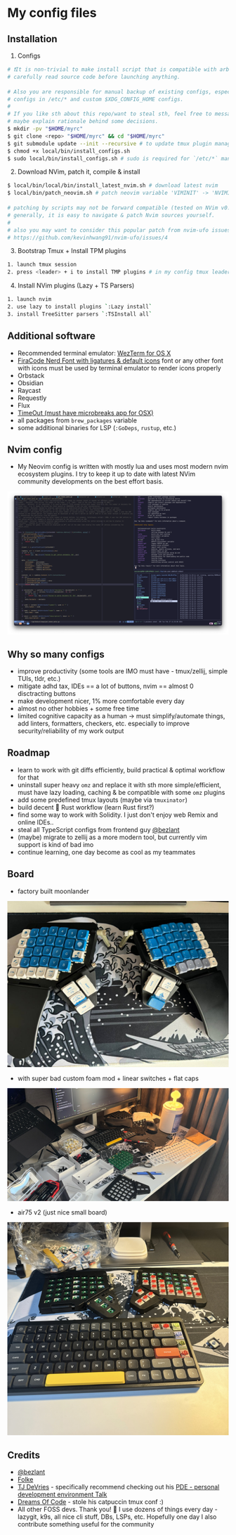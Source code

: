 # My config files

## Installation

1) Configs

```sh
# ❗It is non-trivial to make install script that is compatible with arbitrary systems, please,
# carefully read source code before launching anything.

# Also you are responsible for manual backup of existing configs, especially critical system-wide
# configs in /etc/* and custom $XDG_CONFIG_HOME configs.
#
# If you like sth about this repo/want to steal sth, feel free to message me, I'll try to help and
# maybe explain rationale behind some decisions.
$ mkdir -pv "$HOME/myrc"
$ git clone <repo> "$HOME/myrc" && cd "$HOME/myrc"
$ git submodule update --init --recursive # to update tmux plugin manager + omz
$ chmod +x local/bin/install_configs.sh
$ sudo local/bin/install_configs.sh # sudo is required for `/etc/*` manipulation, maybe I'll delete it in future
```

2) Download NVim, patch it, compile & install

```sh
$ local/bin/local/bin/install_latest_nvim.sh # download latest nvim
$ local/bin/patch_neovim.sh # patch neovim variable 'VIMINIT' -> 'NVIMINIT' to decouple vim and nvim

# patching by scripts may not be forward compatible (tested on NVim v0.10)
# generally, it is easy to navigate & patch Nvim sources yourself.
#
# also you may want to consider this popular patch from nvim-ufo issues
# https://github.com/kevinhwang91/nvim-ufo/issues/4
```

3) Bootstrap Tmux + Install TPM plugins

```sh
1. launch tmux session
2. press <leader> + i to install TMP plugins # in my config tmux leader is `~`
```

4) Install NVim plugins (Lazy + TS Parsers)

```sh
1. launch nvim
2. use lazy to install plugins `:Lazy install`
3. install TreeSitter parsers `:TSInstall all`
```

## Additional software

- Recommended terminal emulator: [WezTerm for OS X](https://wezfurlong.org/wezterm/index.html)
- [FiraCode Nerd Font with ligatures & default icons](https://github.com/ryanoasis/nerd-fonts) font or any other font with icons must be used by terminal emulator to render icons properly
- Orbstack
- Obsidian
- Raycast
- Requestly
- Flux
- [TimeOut (must have microbreaks app for OSX)](https://apps.apple.com/it/app/time-out-break-reminders/id402592703?l=en-GB&mt=12)
- all packages from `brew_packages` variable
- some additional binaries for LSP (`:GoDeps`, `rustup`, etc.)

## Nvim config

- My Neovim config is written with mostly lua and uses most modern nvim ecosystem plugins. I try to keep it up to date with latest NVim community developments on the best effort basis.

![Go Simple Ton Development](./assets/rice1.png)

## Why so many configs

- improve productivity (some tools are IMO must have - tmux/zellij, simple TUIs, tldr, etc.)
- mitigate adhd tax, IDEs == a lot of buttons, nvim == almost 0 disctracting buttons
- make development nicer, 1% more comfortable every day
- almost no other hobbies + some free time
- limited cognitive capacity as a human -> must simplify/automate things, add linters, formatters,
checkers, etc. especially to improve security/reliability of my work output

## Roadmap

- learn to work with git diffs efficiently, build practical & optimal workflow for that
- uninstall super heavy `omz` and replace it with sth more simple/efficient, must have lazy loading,
caching & be compatible with some `omz` plugins
- add some predefined tmux layouts (maybe via `tmuxinator`)
- build decent 🦀 Rust workflow (learn Rust first?)
- find some way to work with Solidity. I just don't enjoy web Remix and online IDEs..
- steal all TypeScript configs from frontend guy [@bezlant](https://github.com/bezlant)
- (maybe) migrate to zellij as a more modern tool, but currently vim support is kind of bad imo
- continue learning, one day become as cool as my teammates

## Board

- factory built moonlander

![alien device](./assets/board.jpg)

- with super bad custom foam mod + linear switches + flat caps

![alien device](./assets/foam_mod.png)

- air75 v2 (just nice small board)

![air75v2](./assets/air75v2.jpg)

## Credits

- [@bezlant](https://github.com/bezlant)
- [Folke](https://github.com/folke)
- [TJ DeVries](https://github.com/tjdevries) - specifically recommend checking out his [PDE - personal development environment Talk](https://www.youtube.com/watch?v=IK_-C0GXfjo)
- [Dreams Of Code](https://github.com/dreamsofcode-io) - stole his catpuccin tmux conf :)
- All other FOSS devs. Thank you! 🙏 I use dozens of things every day - lazygit, k9s, all nice cli stuff, DBs, LSPs, etc. Hopefully one day I also contribute something useful for the community
